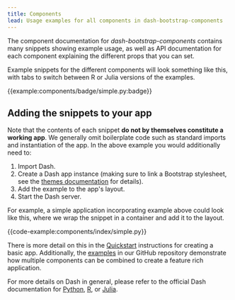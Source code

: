 ```yaml
---
title: Components
lead: Usage examples for all components in dash-bootstrap-components
---
```


The component documentation for _dash-bootstrap-components_ contains many snippets showing example usage, as well as API documentation for each component explaining the different props that you can set.

Example snippets for the different components will look something like this, with tabs to switch between R or Julia versions of the examples.

{{example:components/badge/simple.py:badge}}

## Adding the snippets to your app

Note that the contents of each snippet **do not by themselves constitute a working app**. We generally omit boilerplate code such as standard imports and instantiation of the app. In the above example you would additionally need to:

1. Import Dash.
2. Create a Dash app instance (making sure to link a Bootstrap stylesheet, see the [themes documentation](/docs/themes/) for details).
3. Add the example to the app's layout.
4. Start the Dash server.

For example, a simple application incorporating example above could look like this, where we wrap the snippet in a container and add it to the layout.

{{code-example:components/index/simple.py}}

There is more detail on this in the [Quickstart](/docs/quickstart/) instructions for creating a basic app. Additionally, the [examples](https://github.com/facultyai/dash-bootstrap-components/tree/main/examples) in our GitHub repository demonstrate how multiple components can be combined to create a feature rich application.

For more details on Dash in general, please refer to the official Dash documentation for [Python](https://dash.plotly.com/), [R](https://dash.plotly.com/r/), or [Julia](https://dash.plotly.com/julia/).
